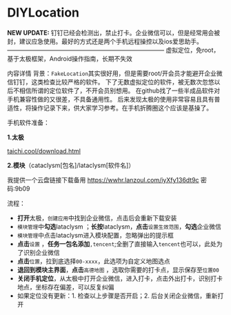 # DIYLocation
**NEW UPDATE:** 
钉钉已经会检测出，禁止打卡。企业微信可以，但是经常用会被封，建议应急使用。最好的方式还是两个手机远程操控以及ios爱思助手。
——————————————————————————
虚拟定位，免root，基于太极框架，Android操作指南，长期不失效

内容详情
背景：`FakeLocation`其实很好用，但是需要root/开会员才能避开企业微信钉钉，这类检查比较严格的软件。
下了无数虚拟定位的软件，被无数次忽悠以后不相信所谓的定位软件了，不开会员别想用。
在github找了一些半成品软件对手机兼容性做的又很差，不具备通用性。
后来发现太极的使用非常容易且具有普适性，将操作记录下来，供大家学习参考。在手机折腾圈这个应该是基操了。

手机软件准备：

**1.太极**

[taichi.cool/download.html](https://taichi.cool/download.html)

**2.模块**（cataclysm[包名]/lataclysm[软件名]）

我提供一个云盘链接下载备用 https://wwhr.lanzoul.com/iyXfy136dt9c 密码:9b09

流程：
- **打开**太极，`创建应用`中找到企业微信，点击后会重新下载安装
- `模块管理`中**勾选**lataclysm ；**长按**lataclysm，**点击**`设置生效范围`，**勾选**企业微信
- `模块管理`中点击lataclysm进入模块配置，忽略弹出的提示框
- **点击**`设置` ，**任务一包名添加**`,tencent`;全删了直接输入`tencent`也可以，此处为了识别企业微信
- **点击**`位置`，拉到底选择`00-xxxx`，此选项为自定义地图选点
- **退回到模块主界面**，**点击**`高德地图` ，选取你需要的打卡点，显示保存至`位置00`
- **关闭手机定位**，从太极中打开企业微信，进入打卡，点击外出打卡，识别打卡地点，坐标存在偏差，可以反复纠偏
- 如果定位没有更新：1. 检查以上步骤是否开启；2. 后台关闭企业微信，重新打开
